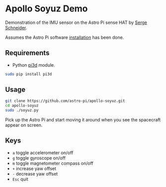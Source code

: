 # Apollo Soyuz Demo

Demonstration of the IMU sensor on the Astro Pi sense HAT by [Serge Schneider](https://github.com/XECDesign).

Assumes the Astro Pi software [installation](https://github.com/astro-pi/astro-pi-hat/blob/master/README.rst) has been done.

## Requirements

- Python [pi3d](https://pypi.python.org/pypi/pi3d) module.

```bash
sudo pip install pi3d
```

## Usage

```bash
git clone https://github.com/astro-pi/apollo-soyuz.git
cd apollo-soyuz
sudo ./soyuz.py
```

Pick up the Astro Pi and start moving it around when you see the spacecraft appear on screen.

## Keys

- `a` toggle accelerometer on/off
- `g` toggle gyroscope on/off
- `m` toggle magnetometer compass on/off
- `+` increase yaw offset
- `-` decrease yaw offset
- `Esc` quit
